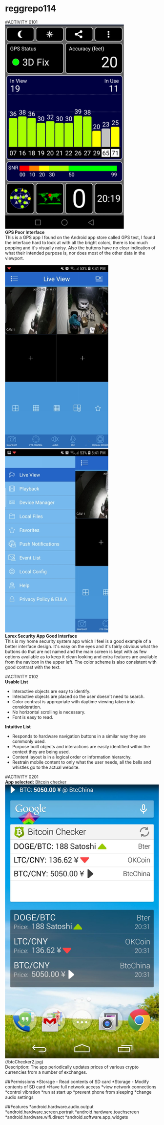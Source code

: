 # reggrepo114

#ACTIVITY 0101 <br>
![Poor Interface Example](/GPStest.png) <br>
**GPS Poor Interface** <br>
This is a GPS app I found on the Android app store called GPS test,
I found the interface hard to look at with all the bright colors, there is too much popping and it's visually noisy. Also the buttons have no clear indication of what their intended purpose is, nor does most of the other data in the viewport. <br>

![Good Interface Example 1of2](/Security1.jpg) <br>
![Good Interface Example 2of2](/Security2.jpg) <br>
**Lorex Security App Good Interface** <br>
This is my home security system app which I feel is a good example of a better interface design. It's easy on the eyes and it's fairly obvious what the buttons do that are not named and the main screen is kept with as few options available as to keep it clean looking and extra features are available from the navicon in the upper left. The color scheme is also consistent with good contrast with the text.

#ACTIVITY 0102 <br>
**Usable List**
- Interactive objects are easy to identify.
- Interactive objects are placed so the user doesn't need to search.
- Color contrast is appropriate with daytime viewing taken into consideration.
- No horizontal scrolling is necessary.
- Font is easy to read.

**Intuitive List**
- Responds to hardware navigation buttons in a similar way they are commonly used.
- Purpose built objects and interactions are easily identified within the context they are being used.
- Content layout is in a logical order or information hierarchy.
- Restrain mobile content to only what the user needs, all the bells and whistles go to the actual website.

#ACTIVITY 0201 <br>
**App selected:** Bitcoin checker <br>
![Identify all the features and permissions associated with the app.](/btcChecker1.jpg)(/btcChecker2.jpg) <br>
Description: The app periodically updates prices of various crypto currencies from a number of exchanges.<br>

##Permissions
*Storage - Read contents of SD card
*Storage - Modify contents of SD card
*Have full network access
*view network connections
*control vibration
*run at start up
*prevent phone from sleeping
*change audio settings

##Features
*android.hardware.audio.output
*android.hardware.screen.portrait
*android.hardware.touchscreen
*android.hardware.wifi.direct
*android.software.app_widgets
